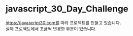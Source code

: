 # javascript_30_Day_Challenge

https://javascript30.com를 따라 프로젝트를 만들고 있습니다.
<br />
실제 프로젝트에서 조금씩 변경한 부분이 있습니다.
